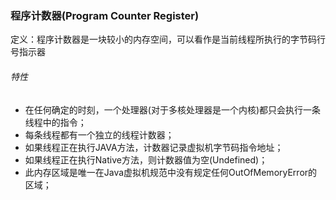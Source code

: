 ### 程序计数器(Program Counter Register) #
定义：程序计数器是一块较小的内存空间，可以看作是当前线程所执行的字节码行号指示器
###### 特性 ######
+ 在任何确定的时刻，一个处理器(对于多核处理器是一个内核)都只会执行一条线程中的指令；
+ 每条线程都有一个独立的线程计数器；
+ 如果线程正在执行JAVA方法，计数器记录虚拟机字节码指令地址；
+ 如果线程正在执行Native方法，则计数器值为空(Undefined)；
+ 此内存区域是唯一在Java虚拟机规范中没有规定任何OutOfMemoryError的区域；